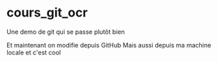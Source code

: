 # cours_git_ocr
Une demo de git qui se passe plutôt bien

Et maintenant on modifie depuis GitHub
Mais aussi depuis ma machine locale et c'est cool
